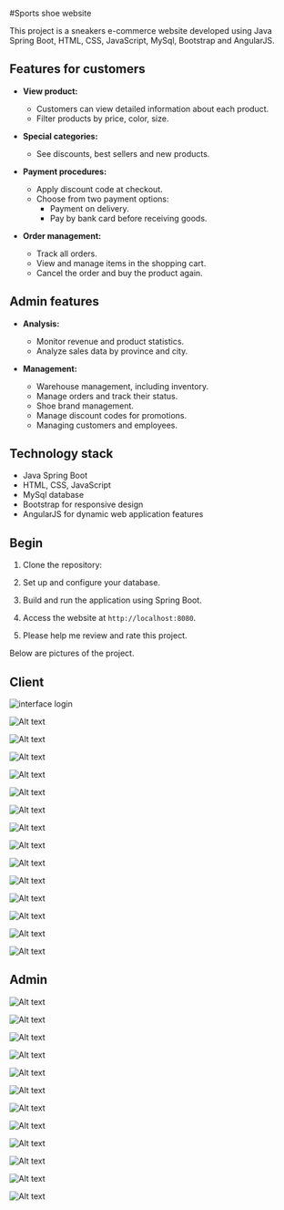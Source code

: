 #Sports shoe website

This project is a sneakers e-commerce website developed using Java Spring Boot, HTML, CSS, JavaScript, MySql, Bootstrap and AngularJS.

## Features for customers

- **View product:**
     - Customers can view detailed information about each product.
     - Filter products by price, color, size.

- **Special categories:**
     - See discounts, best sellers and new products.

- **Payment procedures:**
     - Apply discount code at checkout.
     - Choose from two payment options:
       - Payment on delivery.
       - Pay by bank card before receiving goods.

- **Order management:**
     - Track all orders.
     - View and manage items in the shopping cart.
     - Cancel the order and buy the product again.

## Admin features

- **Analysis:**
     - Monitor revenue and product statistics.
     - Analyze sales data by province and city.

- **Management:**
     - Warehouse management, including inventory.
     - Manage orders and track their status.
     - Shoe brand management.
     - Manage discount codes for promotions.
     - Managing customers and employees.

## Technology stack

- Java Spring Boot
- HTML, CSS, JavaScript
- MySql database
- Bootstrap for responsive design
- AngularJS for dynamic web application features

## Begin

1. Clone the repository:

2. Set up and configure your database.

3. Build and run the application using Spring Boot.

4. Access the website at `http://localhost:8080`.

5. Please help me review and rate this project.

Below are pictures of the project.

## Client
![ interface login](Image/image-1.png)

![Alt text](Image/image-3.png)

![Alt text](Image/image-2.png)

![Alt text](Image/image-4.png)

![Alt text](Image/image-5.png)

![Alt text](Image/image-6.png)

![Alt text](Image/image-7.png)

![Alt text](Image/image-8.png)

![Alt text](Image/image-9.png)

![Alt text](Image/image-10.png)

![Alt text](Image/image-11.png)

![Alt text](Image/image-12.png)

![Alt text](Image/image-13.png)

![Alt text](Image/image-14.png)

![Alt text](Image/image-15.png)

## Admin

![Alt text](Image/image-16.png)

![Alt text](Image/image-17.png)

![Alt text](Image/image-18.png)

![Alt text](Image/image-19.png)

![Alt text](Image/image-20.png)

![Alt text](Image/image-21.png)

![Alt text](Image/image-22.png)

![Alt text](Image/image-23.png)

![Alt text](Image/image-24.png)

![Alt text](Image/image-25.png)

![Alt text](Image/image-26.png)

![Alt text](Image/image-27.png)